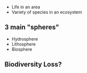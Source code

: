 - Life in an area
- Variety of species in an ecosystem
## 3 main "spheres"
- Hydrosphere
- Lithosphere
- Biosphere

## Biodiversity Loss?
